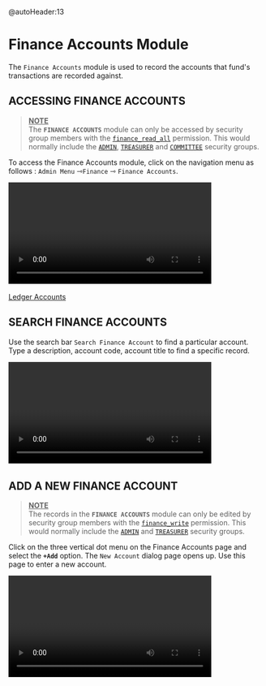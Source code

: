 @autoHeader:13
# Finance Accounts Module

The `Finance Accounts` module is used to record the accounts that fund's transactions are recorded against.

## ACCESSING FINANCE ACCOUNTS 
><ins>**NOTE**</ins>\
>The **`FINANCE ACCOUNTS`** module can only be accessed by security group members with the [`finance_read_all`](10_admin_member-accounts?id=finance_read_all) permission. This would normally include the [`ADMIN`](10_admin_member-accounts?id=_1031-admin-group), [`TREASURER`](10_admin_member-accounts?id=_1034-treasurer-group) and [`COMMITTEE`](10_admin_member-accounts?id=_1032-committee-group) security groups.

To access the Finance Accounts module, click on the navigation menu as follows : `Admin Menu` &#8702;`Finance` &#8702; `Finance Accounts`.

<video src="static/video/Finance_Accounts_Accessing.mp4"
	width="400px" controls>
  <img src="static/images/10.2_Finance_Account_Page.png"/>
</video>

[Ledger Accounts](static/markdown/ledger_accounts.md ':include')

## SEARCH FINANCE ACCOUNTS 

Use the search bar `Search Finance Account` to find a particular account. Type a description, account code, account title to find a specific record.

<video src="static/video/Finance_Accounts_Searching.mp4"
	width="400px" controls>
  <img src="static/images/10.3_Finance_Account_Search.png"/>
</video>

## ADD A NEW FINANCE ACCOUNT

><ins>**NOTE**</ins>\
>The records in the **`FINANCE ACCOUNTS`** module can only be edited by security group members with the [`finance_write`](10_admin_member-accounts?id=finance_write) permission. This would normally include the [`ADMIN`](10_admin_member-accounts?id=_1031-admin-group) and [`TREASURER`](10_admin_member-accounts?id=_1034-treasurer-group) security groups.

Click on the three vertical dot menu on the Finance Accounts page and select the **`+Add`** option.
The `New Account` dialog page opens up. Use this page to enter a new account.

<video src="static/video/Finance_Accounts_Add_Edit.mp4"
	width="400px" controls>
  <img src="static/images/10.5_Add_Finance_Account_Page.png"/>
</video>



